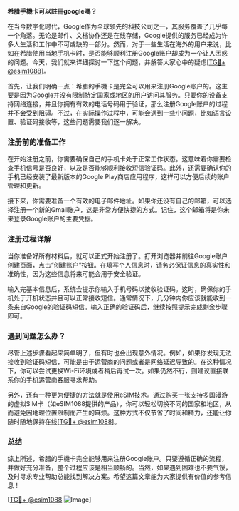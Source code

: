 **希腊手機卡可以註冊google嗎？**

在当今数字化时代，Google作为全球领先的科技公司之一，其服务覆盖了几乎每一个角落。无论是邮件、文档协作还是在线存储，Google提供的服务已经成为许多人生活和工作中不可或缺的一部分。然而，对于一些生活在海外的用户来说，比如在希腊使用当地手机卡时，是否能够顺利注册Google账户却成为一个让人困惑的问题。今天，我们就来详细探讨一下这个问题，并解答大家心中的疑虑[[TG💪+ @esim1088](https://t.me/s/esim1088)]。

首先，让我们明确一点：希腊的手機卡是完全可以用来注册Google账户的。这主要是因为Google并没有限制特定国家或地区的用户访问其服务。只要你的设备支持网络连接，并且你拥有有效的电话号码用于验证，那么注册Google账户的过程并不会受到阻碍。不过，在实际操作过程中，可能会遇到一些小问题，比如语言设置、验证码接收等，这些问题需要我们逐一解决。

### 注册前的准备工作

在开始注册之前，你需要确保自己的手机卡处于正常工作状态。这意味着你需要检查手机信号是否良好，以及是否能够顺利接收短信验证码。此外，还需要确认你的手机已经安装了最新版本的Google Play商店应用程序，这样可以方便后续的账户管理和更新。

接下来，你需要准备一个有效的电子邮件地址。如果你还没有自己的邮箱，可以选择注册一个新的Gmail账户，这是非常方便快捷的方式。记住，这个邮箱将是你未来登录Google账户的主要凭据。

### 注册过程详解

当你准备好所有材料后，就可以正式开始注册了。打开浏览器并前往Google账户创建页面，点击“创建账户”按钮。在填写个人信息时，请务必保证信息的真实性和准确性，因为这些信息将来可能会用于安全验证。

输入完基本信息后，系统会提示你输入手机号码以接收验证码。这时，确保你的手机处于开机状态并且可以正常接收短信。通常情况下，几分钟内你应该就能收到一条来自Google的验证码短信。输入正确的验证码后，继续按照提示完成剩余步骤即可。

### 遇到问题怎么办？

尽管上述步骤看起来简单明了，但有时也会出现意外情况。例如，如果你发现无法接收到验证码短信，可能是由于运营商的问题或者是网络延迟导致的。在这种情况下，你可以尝试更换Wi-Fi环境或者稍后再试一次。如果仍然不行，则建议直接联系你的手机运营商客服寻求帮助。

另外，还有一种更为便捷的方法就是使用eSIM技术。通过购买一张支持多国漫游的虚拟SIM卡（如eSIM1088提供的产品），你可以轻松切换不同的国家和地区，从而避免因地理位置限制而产生的麻烦。这种方式不仅节省了时间和精力，还能让你随时随地保持在线[[TG💪+ @esim1088](https://t.me/s/esim1088)]。

### 总结

综上所述，希腊的手機卡完全能够用来注册Google账户。只要遵循正确的流程，并做好充分准备，整个过程应该是相当顺畅的。当然，如果遇到困难也不要气馁，及时寻求专业帮助总能找到解决方案。希望这篇文章能为大家提供有价值的参考信息！

[[TG💪+ @esim1088](https://t.me/s/esim1088) ![Image](https://i.postimg.cc/4NQfJmqS/Snipaste-2025-05-13-00-14-12.png)]